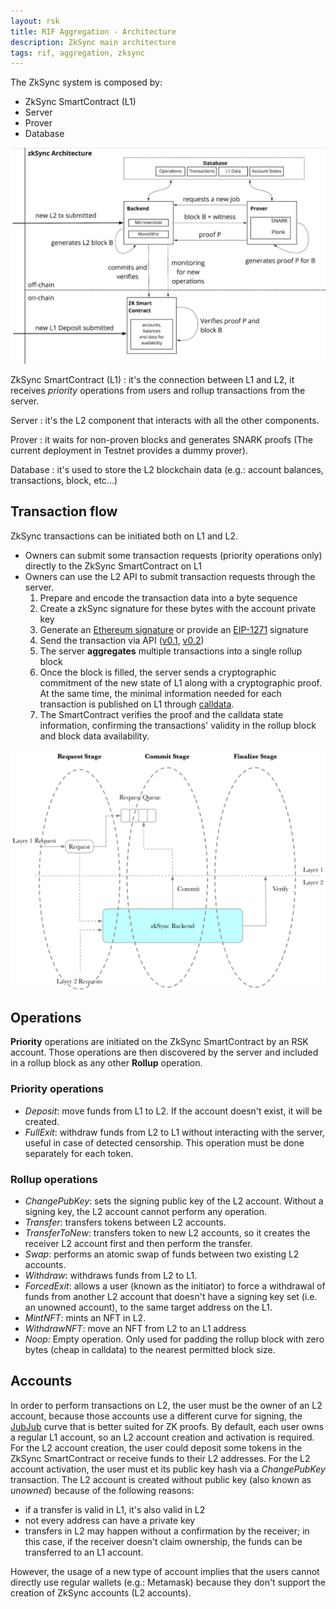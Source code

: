 ```yaml
---
layout: rsk
title: RIF Aggregation - Architecture
description: ZkSync main architecture
tags: rif, aggregation, zksync
---
```


The ZkSync system is composed by:
- ZkSync SmartContract (L1)
- Server
- Prover
- Database 

![Aggregation - Architecture](/assets/img/rif-aggregation/architecture.png)

ZkSync SmartContract (L1)
: it's the connection between L1 and L2, it receives *priority* operations from users and rollup transactions from the server.

Server
: it's the L2 component that interacts with all the other components.

Prover
: it waits for non-proven blocks and generates SNARK proofs (The current deployment in Testnet provides a dummy prover).

Database
: it's used to store the L2 blockchain data (e.g.: account balances, transactions, block, etc...)


## Transaction flow

ZkSync transactions can be initiated both on L1 and L2.
- Owners can submit some transaction requests (priority operations only) directly to the ZkSync SmartContract on L1
- Owners can use the L2 API to submit transaction requests through the server.
    1. Prepare and encode the transaction data into a byte sequence
    2. Create a zkSync signature for these bytes with the account private key
    3. Generate an [Ethereum signature](https://zksync.io/dev/payments/sending_transactions.html#sending-transactions-2) or provide an [EIP-1271](https://eips.ethereum.org/EIPS/eip-1271) signature
    4. Send the transaction via API ([v0.1](https://docs.zksync.io/api/v0.1/#tx-submit), [v0.2](https://docs.zksync.io/apiv02-docs/#transactions-api-v0.2-transactions-post))
    5. The server **aggregates** multiple transactions into a single rollup block
    6. Once the block is filled, the server sends a cryptographic commitment of the new state of L1 along with a cryptographic proof. At the same time, the minimal information needed for each transaction is published on L1 through [calldata](https://docs.soliditylang.org/en/latest/types.html?highlight=calldata#data-location).
    7. The SmartContract verifies the proof and the calldata state information, confirming the transactions' validity in the rollup block and block data availability.

![Aggregation - Transaction flow](/assets/img/rif-aggregation/transaction-flow.png)


## Operations

**Priority** operations are initiated on the ZkSync SmartContract by an RSK account. Those operations are then discovered by the server and included in a rollup block as any other **Rollup** operation.

### Priority operations

- *Deposit*: move funds from L1 to L2. If the account doesn't exist, it will be created.
- *FullExit*: withdraw funds from L2 to L1 without interacting with the server, useful in case of detected censorship. This operation must be done separately for each token.

### Rollup operations

- *ChangePubKey*: sets the signing public key of the L2 account. Without a signing key, the L2 account cannot perform any operation.
- *Transfer*: transfers tokens between L2 accounts.
- *TransferToNew*: transfers token to new L2 accounts, so it creates the receiver L2 account first and then perform the transfer.
- *Swap*: performs an atomic swap of funds between two existing L2 accounts.
- *Withdraw*: withdraws funds from L2 to L1.
- *ForcedExit*: allows a user (known as the initiator) to force a withdrawal of funds from another L2 account that doesn't have a signing key set (i.e. an unowned account), to the same target address on the L1.
- *MintNFT*: mints an NFT in L2.
- *WithdrawNFT*: move an NFT from L2 to an L1 address
- *Noop*: Empty operation. Only used for padding the rollup block with zero bytes (cheap in calldata) to the nearest permitted block size.

## Accounts

In order to perform transactions on L2, the user must be the owner of an L2 account, because those accounts use a different curve for signing, the [JubJub](https://z.cash/technology/jubjub/) curve that is better suited for ZK proofs.
By default, each user owns a regular L1 account, so an L2 account creation and activation is required. For the L2 account creation, the user could deposit some tokens in the ZkSync SmartContract or receive funds to their L2 addresses. For the L2 account activation, the user must et its public key hash via a *ChangePubKey* transaction. The L2 account is created without public key (also known as *unowned*) because of the following reasons:
- if a transfer is valid in L1, it's also valid in L2
- not every address can have a private key
- transfers in L2 may happen without a confirmation by the receiver; in this case, if the receiver doesn't claim ownership, the funds can be transferred to an L1 account.

However, the usage of a new type of account implies that the users cannot directly use regular wallets (e.g.: Metamask) because they don't support the creation of ZkSync accounts (L2 accounts).
